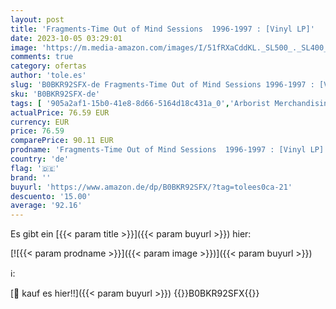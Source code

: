 ```yaml
---
layout: post
title: 'Fragments-Time Out of Mind Sessions  1996-1997 : [Vinyl LP]'
date: 2023-10-05 03:29:01
image: 'https://m.media-amazon.com/images/I/51fRXaCddKL._SL500_._SL400_.jpg'
comments: true
category: ofertas
author: 'tole.es'
slug: 'B0BKR92SFX-de Fragments-Time Out of Mind Sessions 1996-1997 : [Vinyl LP]'
sku: 'B0BKR92SFX-de'
tags: [ '905a2af1-15b0-41e8-8d66-5164d18c431a_0','Arborist Merchandising Root','Artist Pages Filter Nodes','Box-Set','Box-Sets','Custom Stores','Elektro-Pop','Featured Categories','Formate','Main Albums','Musik Kategorien','Musik-CDs & Vinyl','Pop','Regions','Regular Stores','Self Service','Shops','USA & Großbritannien','Vinyl','🇩🇪', ]
actualPrice: 76.59 EUR
currency: EUR
price: 76.59
comparePrice: 90.11 EUR
prodname: 'Fragments-Time Out of Mind Sessions  1996-1997 : [Vinyl LP]'
country: 'de'
flag: '🇩🇪'
brand: ''
buyurl: 'https://www.amazon.de/dp/B0BKR92SFX/?tag=tolees0ca-21'
descuento: '15.00'
average: '92.16'
---
```


Es gibt ein [{{< param title >}}]({{< param buyurl >}}) hier:

[![{{< param prodname >}}]({{< param image >}})]({{< param buyurl >}})

ℹ️:


[🛒 kauf es hier!!]({{< param buyurl >}})
{{<world>}}B0BKR92SFX{{</world>}}
